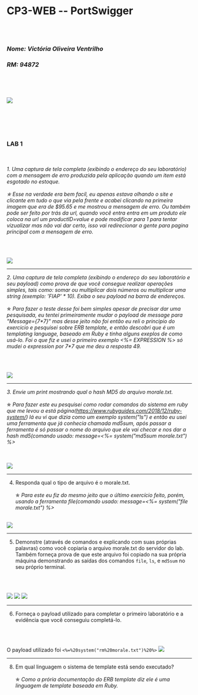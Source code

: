 # CP3-WEB -- PortSwigger
<br><br />
### *Nome: Victória Oliveira Ventrilho*
### *RM: 94872*
<br><br />
<img src="Cp-WEB/print1-nomeemail.png">
<br><br />
---
<br><br />
### LAB 1
<br><br />
*1. Uma captura de tela completa (exibindo o endereço do seu laboratório) com a mensagem de erro produzida pela aplicação quando um item está esgotado no estoque.*
<br><br />
    *✯ Esse na verdade era bem facíl, eu apenas estava olhando o site e clicante em tudo o que via pela frente e acabei clicando na primeira imagem que era de $95.65 e me mostrou a mensagem de erro. Ou também pode ser feito por trás da url, quando você entra entra em um produto ele coloca na url um productID=value e pode modificar para 1 para tentar vizualizar mas não vai dar certo, isso vai redirecionar a gente para pagina principal com a mensagem de erro.*

<br><br />

<img src="Cp-WEB/print1-exe1.png">

---

*2. Uma captura de tela completa (exibindo o endereço do seu laboratório e seu payload) como prova de que você consegue realizar operações simples, tais como: somar ou multiplicar dois números ou multiplicar uma string (exemplo: 'FIAP' \* 10). Exiba o seu payload na barra de endereços.*
   <br><br />
       ✯ *Para fazer o teste desse foi bem simples apesar de precisar dar uma pesquisada, eu tentei primeiramente mudar o payload de message para "Message={7\*7}" mas desse jeito não foi então eu reli o principio do exercicio e pesquisei sobre ERB template, e então descobri que é um templating language, baseado em Ruby e tinha alguns exeplos de como usá-lo. Foi o que fiz e usei o primeiro exemplo <%= EXPRESSION %> só mudei o expression por 7\*7 que me deu a resposta 49.*
   
<br><br />

<img src="Cp-WEB/print2-exe1.png">

---

*3. Envie um print mostrando qual o hash MD5 do arquivo morale.txt.*
<br><br />
       ✯ *Para fazer este eu pesquisei como rodar comandos do sistema em ruby que me levou a está página(https://www.rubyguides.com/2018/12/ruby-system/) lá eu vi que dizia como um exemplo system("ls") e então eu usei uma ferramenta que já conhecia chamada md5sum, após passar a ferramenta é só passar o nome do arquivo que ele vai checar e nos dar a hash md5(comando usado: message=<%= system("md5sum morale.txt") %>*

<br><br />
<img src="Cp-WEB/print3-exe1.png">

---

4. Responda qual o tipo de arquivo é o morale.txt.
<br><br />
       ✯ *Para este eu fiz do mesmo jeito que o último exercício feito, porém, usando a ferramenta file(comando usado: message=<%= system("file morale.txt") %>*
<br><br />
<img src="Cp-WEB/print4-exe1.png">

---

5. Demonstre (através de comandos e explicando com suas próprias palavras) como você copiaria o arquivo morale.txt do servidor do lab. Também forneça prova de que este arquivo foi copiado na sua própria máquina demonstrando as saídas dos comandos `file`, `ls`, e `md5sum` no seu próprio terminal.

<br><br />

<img src="Cp-WEB/print5-exe1.png">
<img src="Cp-WEB/print5-exe1-2.png">
<img src="Cp-WEB/print5-exe1-3.png">

---

6. Forneça o payload utilizado para completar o primeiro laboratório e a evidência que você conseguiu completá-lo.

<br><br />

O payload utilizado foi `<%=%20system("rm%20morale.txt")%20%>`
<img src="Cp-WEB/print6-exe1.png">

---

8. Em qual linguagem o sistema de template está sendo executado?
<br><br />
       ✯ *Como a prória documentação do ERB template diz ele é uma linguagem de template baseada em Ruby.* 


